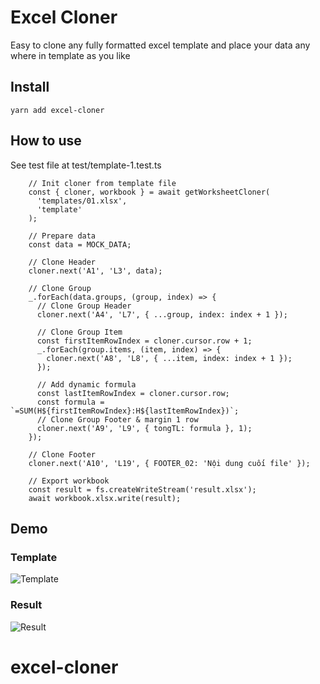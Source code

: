 # Excel Cloner

Easy to clone any fully formatted excel template and place your data any where in template as you like

## Install

```
yarn add excel-cloner
```

## How to use

See test file at test/template-1.test.ts

```
    // Init cloner from template file
    const { cloner, workbook } = await getWorksheetCloner(
      'templates/01.xlsx',
      'template'
    );

    // Prepare data
    const data = MOCK_DATA;

    // Clone Header
    cloner.next('A1', 'L3', data);

    // Clone Group
    _.forEach(data.groups, (group, index) => {
      // Clone Group Header
      cloner.next('A4', 'L7', { ...group, index: index + 1 });

      // Clone Group Item
      const firstItemRowIndex = cloner.cursor.row + 1;
      _.forEach(group.items, (item, index) => {
        cloner.next('A8', 'L8', { ...item, index: index + 1 });
      });

      // Add dynamic formula
      const lastItemRowIndex = cloner.cursor.row;
      const formula = `=SUM(H${firstItemRowIndex}:H${lastItemRowIndex})`;
      // Clone Group Footer & margin 1 row
      cloner.next('A9', 'L9', { tongTL: formula }, 1);
    });

    // Clone Footer
    cloner.next('A10', 'L19', { FOOTER_02: 'Nội dung cuối file' });

    // Export workbook
    const result = fs.createWriteStream('result.xlsx');
    await workbook.xlsx.write(result);

```

## Demo

### Template

![Template](https://i.imgur.com/632mSDU.png)

### Result

![Result](https://i.imgur.com/JbscOXg.png)
# excel-cloner
